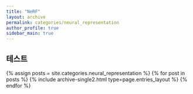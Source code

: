 ```yaml
---
title: "NeRF"
layout: archive
permalink: categories/neural_representation
author_profile: true
sidebar_main: true
---
```


## 테스트

{% assign posts = site.categories.neural_representation %}
{% for post in posts %} {% include archive-single2.html type=page.entries_layout %} {% endfor %}